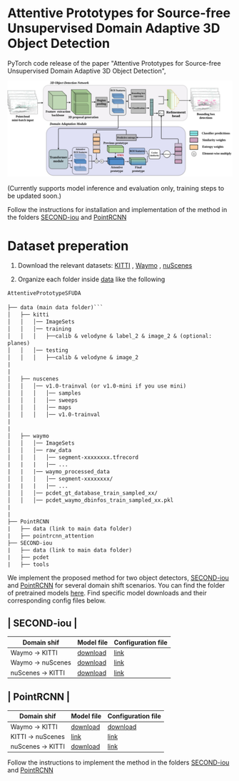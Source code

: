 # Attentive Prototypes for Source-free Unsupervised Domain Adaptive 3D Object Detection

PyTorch code release of the paper "Attentive Prototypes for Source-free Unsupervised Domain Adaptive 3D Object Detection",

![image](/imgs/main_final_2.drawio.jpg)


(Currently supports model inference and evaluation only, training steps to be updated soon.)

Follow the instructions for installation and implementation of the method in the folders [SECOND-iou](SECOND-iou/README.md) and [PointRCNN](PointRCNN/README.md)

# Dataset preperation

1. Download the relevant datasets: [KITTI](http://www.cvlibs.net/datasets/kitti/eval_object.php?obj_benchmark=3d) , [Waymo](https://waymo.com/intl/en_us/dataset-download-terms/) , [nuScenes](https://www.nuscenes.org/download)

2. Organize each folder inside [data](/data/) like the following


```
AttentivePrototypeSFUDA

├── data (main data folder)```
│   ├── kitti
│   │   │── ImageSets
│   │   │── training
│   │   │   ├──calib & velodyne & label_2 & image_2 & (optional: planes)
│   │   │── testing
│   │   │   ├──calib & velodyne & image_2
|
|
│   ├── nuscenes
│   │   │── v1.0-trainval (or v1.0-mini if you use mini)
│   │   │   │── samples
│   │   │   │── sweeps
│   │   │   │── maps
│   │   │   │── v1.0-trainval  
|
|
│   ├── waymo
│   │   │── ImageSets
│   │   │── raw_data
│   │   │   │── segment-xxxxxxxx.tfrecord
|   |   |   |── ...
|   |   |── waymo_processed_data
│   │   │   │── segment-xxxxxxxx/
|   |   |   |── ...
│   │   │── pcdet_gt_database_train_sampled_xx/
│   │   │── pcdet_waymo_dbinfos_train_sampled_xx.pkl  
|
|
├── PointRCNN
|   ├── data (link to main data folder)
|   ├── pointrcnn_attention
├── SECOND-iou
|   ├── data (link to main data folder)
|   ├── pcdet
|   ├── tools
```


We implement the proposed method for two object detectors, [SECOND-iou](/secondiou/) and [PointRCNN](/pointrcnn/) for several domain shift scenarios. You can find the folder of pretrained models [here](https://livejohnshopkins-my.sharepoint.com/:f:/g/personal/dhegde1_jh_edu/Ek8wCl9HePRLiuYNlJeKt60BEjqn1NXE4QL3mss_leq_-w?e=RSuT6f). Find specific model downloads and their corresponding config files below.


| SECOND-iou |
-------------------------------------------------
| Domain shif | Model file  | Configuration file |
| ----------- | ----------- | -------------------|
| Waymo  -> KITTI| [download](https://livejohnshopkins-my.sharepoint.com/:u:/g/personal/dhegde1_jh_edu/EaF3HPR91A5OqRnTCD3sKw4Bw0HbWHVaF3mRrBdM9ybS-g?e=f9UurE)       | [link](SECOND-iou/tools/cfgs/kitti_models/secondiou_oracle_ros.yaml) |
|  Waymo  -> nuScenes | [download](https://livejohnshopkins-my.sharepoint.com/:u:/g/personal/dhegde1_jh_edu/EaF3HPR91A5OqRnTCD3sKw4Bw0HbWHVaF3mRrBdM9ybS-g?e=f9UurE)        | [link](SECOND-iou/tools/cfgs/nuscenes_models/secondiou_car_oracle.yaml) |
|  nuScenes -> KITTI| [download](https://livejohnshopkins-my.sharepoint.com/:u:/g/personal/dhegde1_jh_edu/EUC7cRbRwuNOp11bUqXhOXgB5uGwuBmF1zP0R8cW2BPZJQ?e=qduaqy)        | [link](SECOND-iou/tools/cfgs/kitti_models/secondiou_oracle_ros.yaml) |




| PointRCNN |
--------------------------------------------------
| Domain shif | Model file  | Configuration file |
| ----------- | ----------- | -------------------|
| Waymo  -> KITTI| [download](https://livejohnshopkins-my.sharepoint.com/:u:/g/personal/dhegde1_jh_edu/EWS-zL0tDItOurHL8DV18AgB92kQDBRcocIJ3PpuDwSamw?e=Zl4dtm)       | [download](PointRCNN/pointrcnn_attention/tools/cfgs/default.yaml) |
|  KITTI  -> nuScenes | [link](https://livejohnshopkins-my.sharepoint.com/:u:/g/personal/dhegde1_jh_edu/ERAV9hreSSBGqLIFXD7xsB0B8zNaE6CDjlGHYnuKXZbBWw?e=25r0d6)        | [link](PointRCNN/pointrcnn_attention/tools/cfgs/default.yaml) |
|  nuScenes -> KITTI| [download](https://livejohnshopkins-my.sharepoint.com/:u:/g/personal/dhegde1_jh_edu/EQJ-IusineZLvjpjo5iOJ7ABwPUZ-Mh_mYVrODx8lPX6Eg?e=eAnf0c)        | [link](PointRCNN/pointrcnn_attention/tools/cfgs/default.yaml) |


Follow the instructions to implement the method in the folders [SECOND-iou](SECOND-iou/README.md) and [PointRCNN](PointRCNN/README.md)


